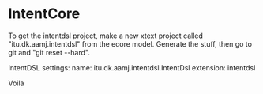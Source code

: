 IntentCore
==========
To get the intentdsl project, make a new xtext project called "itu.dk.aamj.intentdsl" from the ecore model.
Generate the stuff, then go to git and "git reset --hard".

IntentDSL settings:
name: itu.dk.aamj.intentdsl.IntentDsl
extension: intentdsl

Voila
